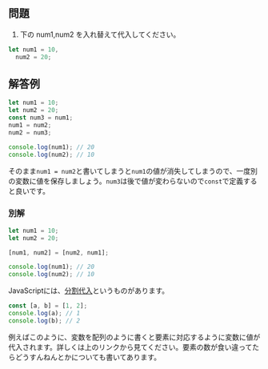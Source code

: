 ## 問題

1. 下の num1,num2 を入れ替えて代入してください。
```js
let num1 = 10,
  num2 = 20;
```

## 解答例

```js
let num1 = 10;
let num2 = 20;
const num3 = num1;
num1 = num2;
num2 = num3;

console.log(num1); // 20
console.log(num2); // 10
```

そのまま`num1 = num2`と書いてしまうと`num1`の値が消失してしまうので、一度別の変数に値を保存しましょう。`num3`は後で値が変わらないので`const`で定義すると良いです。

### 別解

```js
let num1 = 10;
let num2 = 20;

[num1, num2] = [num2, num1];

console.log(num1); // 20
console.log(num2); // 10
```

JavaScriptには、[分割代入](https://developer.mozilla.org/ja/docs/Web/JavaScript/Reference/Operators/Destructuring_assignment)というものがあります。

```js
const [a, b] = [1, 2];
console.log(a); // 1
console.log(b); // 2
```

例えばこのように、変数を配列のように書くと要素に対応するように変数に値が代入されます。詳しくは上のリンクから見てください。要素の数が食い違ってたらどうすんねんとかについても書いてあります。
